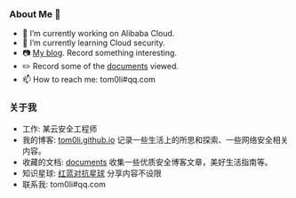 ### About Me 👋

- 🔭 I’m currently working on Alibaba Cloud.
- 🌱 I’m currently learning Cloud security.
- :camera: [My blog](https://tom0li.github.io/). Record something interesting.
- :pencil2: Record some of the [documents](https://github.com/tom0li/collection-document) viewed.
- 📫 How to reach me: tom0li#qq.com

### 关于我

- 工作: 某云安全工程师
- 我的博客: [tom0li.github.io](https://tom0li.github.io/) 记录一些生活上的所思和探索、一些网络安全相关内容。
- 收藏的文档: [documents](https://github.com/tom0li/collection-document) 收集一些优质安全博客文章，美好生活指南等。
- 知识星球: [红蓝对抗星球](https://t.zsxq.com/JuzZjAQ) 分享内容不设限
- 联系我: tom0li#qq.com

